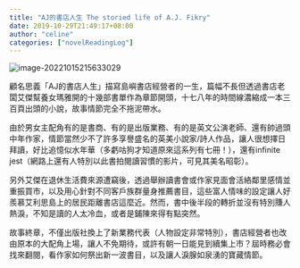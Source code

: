 ```yaml
---
title: "AJ的書店人生 The storied life of A.J. Fikry"
date: 2019-10-29T21:49:17+08:00
author: "celine"
categories: ["novelReadingLog"]
---
```


![image-20221015215633029](https://i.imgur.com/VeOmO6s.png)

顧名思義「AJ的書店人生」描寫島嶼書店經營者的一生，篇幅不長但透過書店老闆艾傑幫養女瑪雅開的十幾部書單作為章節開頭，十七八年的時間線濃縮成一本三百頁出頭的小說，故事情節完全不拖泥帶水。

由於男女主配角有的是書商、有的是出版業務、有的是英文公演老師、還有帥過頭中年作家，情節當然少不了許多享譽盛名的英美小說家/詩人作品，讓人很想擇日拜讀，好比追憶似水年華（多虧咕狗才知道原來這系列有七冊！），還有infinite jest（網路上還有人特別以此書拍閱讀習慣的影片，可見其美名昭彰）。

另外艾傑在退休生活費來源遭竊後，透過舉辦讀書會或作家見面會活絡鄰里感情並重振買市，以及用心針對不同客戶族群量身推薦書目，這些富人情味的設定讓人好羨慕艾利思島上的居民距離書店這麼近。然而，書中後半段的轉折並沒有特別賺人熱淚，不知是讀的人太冷血，或者是鋪陳來得有點突然。

故事終章，不僅出版社換上了新業務代表（人物設定非常特別），書店經營者也改由原本的大配角上場，讓人不免期待，或許有朝一日能見到續集上市？屆時務必會找來翻閱，看作家如何祭出新一波書目，以及讓人淚腺如泉湧的寶藏情節。
